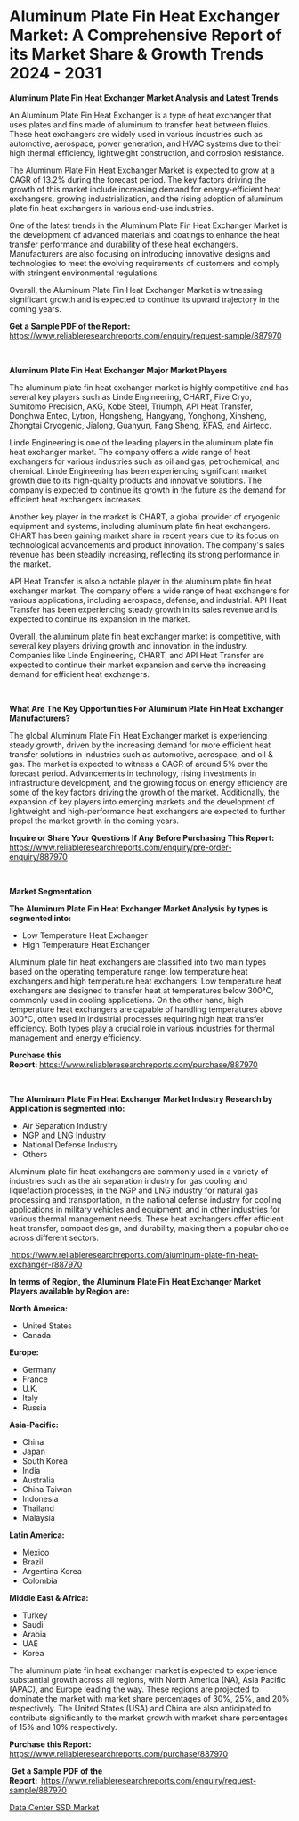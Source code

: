 <p><h1>Aluminum Plate Fin Heat Exchanger Market: A Comprehensive Report of its Market Share & Growth Trends 2024 - 2031</h1></p><p><strong>Aluminum Plate Fin Heat Exchanger Market Analysis and Latest Trends</strong></p>
<p><p>An Aluminum Plate Fin Heat Exchanger is a type of heat exchanger that uses plates and fins made of aluminum to transfer heat between fluids. These heat exchangers are widely used in various industries such as automotive, aerospace, power generation, and HVAC systems due to their high thermal efficiency, lightweight construction, and corrosion resistance.</p><p>The Aluminum Plate Fin Heat Exchanger Market is expected to grow at a CAGR of 13.2% during the forecast period. The key factors driving the growth of this market include increasing demand for energy-efficient heat exchangers, growing industrialization, and the rising adoption of aluminum plate fin heat exchangers in various end-use industries.</p><p>One of the latest trends in the Aluminum Plate Fin Heat Exchanger Market is the development of advanced materials and coatings to enhance the heat transfer performance and durability of these heat exchangers. Manufacturers are also focusing on introducing innovative designs and technologies to meet the evolving requirements of customers and comply with stringent environmental regulations.</p><p>Overall, the Aluminum Plate Fin Heat Exchanger Market is witnessing significant growth and is expected to continue its upward trajectory in the coming years.</p></p>
<p><strong>Get a Sample PDF of the Report:&nbsp;</strong> <a href="https://www.reliableresearchreports.com/enquiry/request-sample/887970">https://www.reliableresearchreports.com/enquiry/request-sample/887970</a></p>
<p>&nbsp;</p>
<p><strong>Aluminum Plate Fin Heat Exchanger Major Market Players</strong></p>
<p><p>The aluminum plate fin heat exchanger market is highly competitive and has several key players such as Linde Engineering, CHART, Five Cryo, Sumitomo Precision, AKG, Kobe Steel, Triumph, API Heat Transfer, Donghwa Entec, Lytron, Hongsheng, Hangyang, Yonghong, Xinsheng, Zhongtai Cryogenic, Jialong, Guanyun, Fang Sheng, KFAS, and Airtecc.</p><p>Linde Engineering is one of the leading players in the aluminum plate fin heat exchanger market. The company offers a wide range of heat exchangers for various industries such as oil and gas, petrochemical, and chemical. Linde Engineering has been experiencing significant market growth due to its high-quality products and innovative solutions. The company is expected to continue its growth in the future as the demand for efficient heat exchangers increases.</p><p>Another key player in the market is CHART, a global provider of cryogenic equipment and systems, including aluminum plate fin heat exchangers. CHART has been gaining market share in recent years due to its focus on technological advancements and product innovation. The company's sales revenue has been steadily increasing, reflecting its strong performance in the market.</p><p>API Heat Transfer is also a notable player in the aluminum plate fin heat exchanger market. The company offers a wide range of heat exchangers for various applications, including aerospace, defense, and industrial. API Heat Transfer has been experiencing steady growth in its sales revenue and is expected to continue its expansion in the market.</p><p>Overall, the aluminum plate fin heat exchanger market is competitive, with several key players driving growth and innovation in the industry. Companies like Linde Engineering, CHART, and API Heat Transfer are expected to continue their market expansion and serve the increasing demand for efficient heat exchangers.</p></p>
<p>&nbsp;</p>
<p><strong>What Are The Key Opportunities For Aluminum Plate Fin Heat Exchanger Manufacturers?</strong></p>
<p><p>The global Aluminum Plate Fin Heat Exchanger market is experiencing steady growth, driven by the increasing demand for more efficient heat transfer solutions in industries such as automotive, aerospace, and oil & gas. The market is expected to witness a CAGR of around 5% over the forecast period. Advancements in technology, rising investments in infrastructure development, and the growing focus on energy efficiency are some of the key factors driving the growth of the market. Additionally, the expansion of key players into emerging markets and the development of lightweight and high-performance heat exchangers are expected to further propel the market growth in the coming years.</p></p>
<p><strong>Inquire or Share Your Questions If Any Before Purchasing This Report:</strong> <a href="https://www.reliableresearchreports.com/enquiry/pre-order-enquiry/887970">https://www.reliableresearchreports.com/enquiry/pre-order-enquiry/887970</a></p>
<p>&nbsp;</p>
<p><strong>Market Segmentation</strong></p>
<p><strong>The Aluminum Plate Fin Heat Exchanger Market Analysis by types is segmented into:</strong></p>
<p><ul><li>Low Temperature Heat Exchanger</li><li>High Temperature Heat Exchanger</li></ul></p>
<p><p>Aluminum plate fin heat exchangers are classified into two main types based on the operating temperature range: low temperature heat exchangers and high temperature heat exchangers. Low temperature heat exchangers are designed to transfer heat at temperatures below 300°C, commonly used in cooling applications. On the other hand, high temperature heat exchangers are capable of handling temperatures above 300°C, often used in industrial processes requiring high heat transfer efficiency. Both types play a crucial role in various industries for thermal management and energy efficiency.</p></p>
<p><strong>Purchase this Report:&nbsp;</strong><a href="https://www.reliableresearchreports.com/purchase/887970">https://www.reliableresearchreports.com/purchase/887970</a></p>
<p>&nbsp;</p>
<p><strong>The Aluminum Plate Fin Heat Exchanger Market Industry Research by Application is segmented into:</strong></p>
<p><ul><li>Air Separation Industry</li><li>NGP and LNG Industry</li><li>National Defense Industry</li><li>Others</li></ul></p>
<p><p>Aluminum plate fin heat exchangers are commonly used in a variety of industries such as the air separation industry for gas cooling and liquefaction processes, in the NGP and LNG industry for natural gas processing and transportation, in the national defense industry for cooling applications in military vehicles and equipment, and in other industries for various thermal management needs. These heat exchangers offer efficient heat transfer, compact design, and durability, making them a popular choice across different sectors.</p></p>
<p><a href="https://www.reliableresearchreports.com/aluminum-plate-fin-heat-exchanger-r887970">&nbsp;https://www.reliableresearchreports.com/aluminum-plate-fin-heat-exchanger-r887970</a></p>
<p><strong>In terms of Region, the Aluminum Plate Fin Heat Exchanger Market Players available by Region are:</strong></p>
<p>
    <p> <strong> North America: </strong>
        <ul>
            <li>United States</li>
            <li>Canada</li>
        </ul>
        </p> 
    <p> <strong> Europe: </strong>
        <ul>
            <li>Germany</li>
            <li>France</li>
            <li>U.K.</li>
            <li>Italy</li>
            <li>Russia</li>
        </ul>
        </p> 
    <p> <strong> Asia-Pacific: </strong>
        <ul>
            <li>China</li>
            <li>Japan</li>
            <li>South Korea</li>
            <li>India</li>
            <li>Australia</li>
            <li>China Taiwan</li>
            <li>Indonesia</li>
            <li>Thailand</li>
            <li>Malaysia</li>
        </ul>
        </p> 
    <p> <strong> Latin America: </strong>
        <ul>
            <li>Mexico</li>
            <li>Brazil</li>
            <li>Argentina Korea</li>
            <li>Colombia</li>
        </ul>
        </p> 
    <p> <strong> Middle East & Africa: </strong>
        <ul>
            <li>Turkey</li>
            <li>Saudi</li>
            <li>Arabia</li>
            <li>UAE</li>
            <li>Korea</li>
        </ul>
    </p>
    </p>
<p><p>The aluminum plate fin heat exchanger market is expected to experience substantial growth across all regions, with North America (NA), Asia Pacific (APAC), and Europe leading the way. These regions are projected to dominate the market with market share percentages of 30%, 25%, and 20% respectively. The United States (USA) and China are also anticipated to contribute significantly to the market growth with market share percentages of 15% and 10% respectively.</p></p>
<p><strong>Purchase this Report: </strong><a href="https://www.reliableresearchreports.com/purchase/887970">https://www.reliableresearchreports.com/purchase/887970</a></p>
<p>&nbsp;<strong>Get a Sample PDF of the Report:&nbsp;&nbsp;</strong><a href="https://www.reliableresearchreports.com/enquiry/request-sample/887970">https://www.reliableresearchreports.com/enquiry/request-sample/887970</a></p>
<p><strong></strong></p>
<p><p><a href="https://faithful-glue-af3.notion.site/Data-Center-SSD-Market-Size-Reveals-the-Best-Marketing-Channels-In-Global-Industry-56b1d7fa4e5d448bb3772d6279d65c53">Data Center SSD Market</a></p></p>
